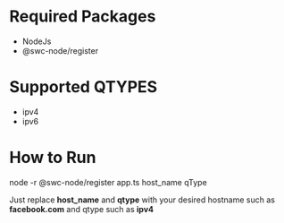# Required Packages
- NodeJs
- @swc-node/register

# Supported QTYPES
- ipv4
- ipv6

# How to Run 
node -r @swc-node/register app.ts host_name qType

Just replace **host_name** and **qtype** with your desired hostname such as **facebook.com** and qtype such as **ipv4**
